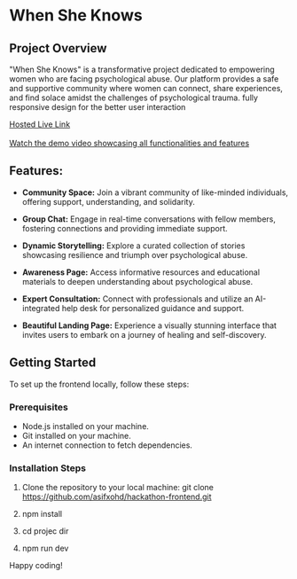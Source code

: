 # When She Knows

## Project Overview

"When She Knows" is a transformative project dedicated to empowering women who are facing psychological abuse. Our platform provides a safe and supportive community where women can connect, share experiences, and find solace amidst the challenges of psychological trauma.
fully responsive design for the better user interaction

[Hosted Live Link ](https://whensheknows.vercel.app/)<br><br>
[Watch the demo video showcasing all functionalities and features](https://youtu.be/1cL-mstM7_o)

## Features:

- **Community Space:** Join a vibrant community of like-minded individuals, offering support, understanding, and solidarity.
  
- **Group Chat:** Engage in real-time conversations with fellow members, fostering connections and providing immediate support.

- **Dynamic Storytelling:** Explore a curated collection of stories showcasing resilience and triumph over psychological abuse.

- **Awareness Page:** Access informative resources and educational materials to deepen understanding about psychological abuse.

- **Expert Consultation:** Connect with professionals and utilize an AI-integrated help desk for personalized guidance and support.

- **Beautiful Landing Page:** Experience a visually stunning interface that invites users to embark on a journey of healing and self-discovery.

## Getting Started

To set up the frontend locally, follow these steps:

### Prerequisites

- Node.js installed on your machine.
- Git installed on your machine.
- An internet connection to fetch dependencies.

### Installation Steps

1. Clone the repository to your local machine:
git clone https://github.com/asifxohd/hackathon-frontend.git

2. npm install
3. cd projec dir
4. npm run dev

Happy coding!
